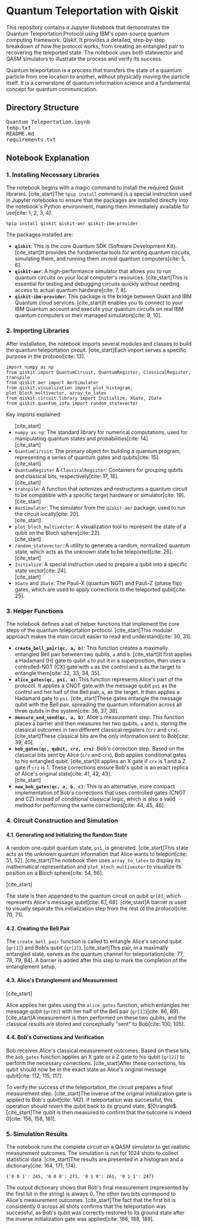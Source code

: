<!DOCTYPE html>
<html lang="en">
<head>
    <meta charset="UTF-8">
    <meta name="viewport" content="width=device-width, initial-scale=1.0">
</head>
<body>

<h1>Quantum Teleportation with Qiskit</h1>

<p>This repository contains a Jupyter Notebook that demonstrates the Quantum Teleportation Protocol using IBM's open-source quantum computing framework, Qiskit. It provides a detailed, step-by-step breakdown of how the protocol works, from creating an entangled pair to recovering the teleported state. The notebook uses both statevector and QASM simulators to illustrate the process and verify its success.</p>

<p>Quantum teleportation is a process that transfers the state of a quantum particle from one location to another, without physically moving the particle itself. It is a cornerstone of quantum information science and a fundamental concept for quantum communication.</p>

<h2>Directory Structure</h2>
<pre>
Quantum Teleportation.ipynb
temp.txt
README.md
requirements.txt
</pre>

<h2>Notebook Explanation</h2>

<h3>1. Installing Necessary Libraries</h3>
<p>The notebook begins with a magic command to install the required Qiskit libraries. [cite_start]The <code>%pip install</code> command is a special instruction used in Jupyter notebooks to ensure that the packages are installed directly into the notebook's Python environment, making them immediately available for use[cite: 1, 2, 3, 4].</p>
<pre><code>%pip install qiskit qiskit-aer qiskit-ibm-provider</code></pre>
<p>The packages installed are:</p>
<ul>
<li><strong><code>qiskit</code></strong>: This is the core Quantum SDK (Software Development Kit). [cite_start]It provides the fundamental tools for writing quantum circuits, simulating them, and running them on real quantum computers[cite: 5, 6].</li>
<li><strong><code>qiskit-aer</code></strong>: A high-performance simulator that allows you to run quantum circuits on your local computer's resources. [cite_start]This is essential for testing and debugging circuits quickly without needing access to actual quantum hardware[cite: 7, 8].</li>
<li><strong><code>qiskit-ibm-provider</code></strong>: This package is the bridge between Qiskit and IBM Quantum cloud services. [cite_start]It enables you to connect to your IBM Quantum account and execute your quantum circuits on real IBM quantum computers or their managed simulators[cite: 9, 10].</li>
</ul>

<h3>2. Importing Libraries</h3>
<p>After installation, the notebook imports several modules and classes to build the quantum teleportation circuit. [cite_start]Each import serves a specific purpose in the protocol[cite: 13].</p>
<pre><code>import numpy as np
from qiskit import QuantumCircuit, QuantumRegister, ClassicalRegister, transpile
from qiskit_aer import AerSimulator
from qiskit.visualization import plot_histogram, plot_bloch_multivector, array_to_latex
from qiskit.circuit.library import Initialize, XGate, ZGate
from qiskit.quantum_info import random_statevector</code></pre>
<p>Key imports explained:</p>
<ul>
[cite_start]<li><code>numpy as np</code>: The standard library for numerical computations, used for manipulating quantum states and probabilities[cite: 14].</li>
[cite_start]<li><code>QuantumCircuit</code>: The primary object for building a quantum program, representing a series of quantum gates and qubits[cite: 15].</li>
[cite_start]<li><code>QuantumRegister</code> & <code>ClassicalRegister</code>: Containers for grouping qubits and classical bits, respectively[cite: 17, 18].</li>
[cite_start]<li><code>transpile</code>: A function that optimizes and restructures a quantum circuit to be compatible with a specific target hardware or simulator[cite: 19].</li>
[cite_start]<li><code>AerSimulator</code>: The simulator from the <code>qiskit-aer</code> package, used to run the circuit locally[cite: 20].</li>
[cite_start]<li><code>plot_bloch_multivector</code>: A visualization tool to represent the state of a qubit on the Bloch sphere[cite: 22].</li>
[cite_start]<li><code>random_statevector</code>: A utility to generate a random, normalized quantum state, which acts as the unknown state to be teleported[cite: 26].</li>
[cite_start]<li><code>Initialize</code>: A special instruction used to prepare a qubit into a specific state vector[cite: 24].</li>
[cite_start]<li><code>XGate</code> and <code>ZGate</code>: The Pauli-X (quantum NOT) and Pauli-Z (phase flip) gates, which are used to apply corrections to the teleported qubit[cite: 25].</li>
</ul>

<h3>3. Helper Functions</h3>
<p>The notebook defines a set of helper functions that implement the core steps of the quantum teleportation protocol. [cite_start]This modular approach makes the main circuit easier to read and understand[cite: 30, 31].</p>
<ul>
<li><strong><code>create_bell_pair(qc, a, b)</code></strong>: This function creates a maximally entangled Bell pair between two qubits, <code>a</code> and <code>b</code>. [cite_start]It first applies a Hadamard (H) gate to qubit <code>a</code> to put it in a superposition, then uses a controlled-NOT (CX) gate with <code>a</code> as the control and <code>b</code> as the target to entangle them[cite: 32, 33, 34, 35].</li>
<li><strong><code>alice_gates(qc, psi, a)</code></strong>: This function represents Alice's part of the protocol. It applies a CNOT gate with the message qubit <code>psi</code> as the control and her half of the Bell pair, <code>a</code>, as the target. It then applies a Hadamard gate to <code>psi</code>. [cite_start]These gates entangle the message qubit with the Bell pair, spreading the quantum information across all three qubits in the system[cite: 36, 37, 38].</li>
<li><strong><code>measure_and_send(qc, a, b)</code></strong>: Alice's measurement step. This function places a barrier and then measures her two qubits, <code>a</code> and <code>b</code>, storing the classical outcomes in two different classical registers (<code>crz</code> and <code>crx</code>). [cite_start]These classical bits are the only information sent to Bob[cite: 39, 40].</li>
<li><strong><code>bob_gates(qc, qubit, crz, crx)</code></strong>: Bob's correction step. Based on the classical bits sent by Alice (<code>crz</code> and <code>crx</code>), Bob applies conditional gates to his entangled qubit. [cite_start]It applies an X gate if <code>crx</code> is 1 and a Z gate if <code>crz</code> is 1. These corrections ensure Bob's qubit is an exact replica of Alice's original state[cite: 41, 42, 43].</li>
[cite_start]<li><strong><code>new_bob_gates(qc, a, b, c)</code></strong>: This is an alternative, more compact implementation of Bob's corrections that uses controlled gates (CNOT and CZ) instead of conditional classical logic, which is also a valid method for performing the same corrections[cite: 44, 45, 46].</li>
</ul>

<h3>4. Circuit Construction and Simulation</h3>

<h4>4.1. Generating and Initializing the Random State</h4>
<p>A random one-qubit quantum state, <code>psi</code>, is generated. [cite_start]This state acts as the unknown quantum information that Alice wants to teleport[cite: 51, 52]. [cite_start]The notebook then uses <code>array_to_latex</code> to display its mathematical representation and <code>plot_bloch_multivector</code> to visualize its position on a Bloch sphere[cite: 54, 56].</p>
[cite_start]<p>The state is then appended to the quantum circuit on qubit <code>qr[0]</code>, which represents Alice's message qubit[cite: 67, 68]. [cite_start]A barrier is used to visually separate this initialization step from the rest of the protocol[cite: 70, 71].</p>
<p></p>

<h4>4.2. Creating the Bell Pair</h4>
<p>The <code>create_bell_pair</code> function is called to entangle Alice's second qubit (<code>qr[1]</code>) and Bob's qubit (<code>qr[2]</code>). [cite_start]This pair, in a maximally entangled state, serves as the quantum channel for teleportation[cite: 77, 78, 79, 84]. A barrier is added after this step to mark the completion of the entanglement setup.</p>
<p></p>

<h4>4.3. Alice's Entanglement and Measurement</h4>
[cite_start]<p>Alice applies her gates using the <code>alice_gates</code> function, which entangles her message qubit (<code>qr[0]</code>) with her half of the Bell pair (<code>qr[1]</code>)[cite: 86, 89]. [cite_start]A measurement is then performed on these two qubits, and the classical results are stored and conceptually "sent" to Bob[cite: 100, 105].</p>
<p></p>

<h4>4.4. Bob's Corrections and Verification</h4>
<p>Bob receives Alice's classical measurement outcomes. Based on these bits, the <code>bob_gates</code> function applies an X gate or a Z gate to his qubit (<code>qr[2]</code>) to perform the necessary corrections. [cite_start]After these corrections, his qubit should now be in the exact state as Alice's original message qubit[cite: 112, 115, 117].</p>
<p>To verify the success of the teleportation, the circuit prepares a final measurement step. [cite_start]The inverse of the original initialization gate is applied to Bob's qubit[cite: 142]. If teleportation was successful, this operation should revert the qubit back to its ground state, $|0\rangle$. [cite_start]The qubit is then measured to confirm that the outcome is indeed 0[cite: 156, 158, 161].</p>
<p></p>

<h3>5. Simulation Results</h3>
<p>The notebook runs the complete circuit on a QASM simulator to get realistic measurement outcomes. The simulation is run for 1024 shots to collect statistical data. [cite_start]The results are presented in a histogram and a dictionary[cite: 164, 171, 174].</p>
<pre><code>{'0 0 1': 245, '0 0 0': 271, '0 1 0': 261, '0 1 1': 247}</code></pre>
<p>The output dictionary shows that Bob's final measurement (represented by the first bit in the string) is always 0. The other two bits correspond to Alice's measurement outcomes. [cite_start]The fact that the first bit is consistently 0 across all shots confirms that the teleportation was successful, as Bob's qubit was correctly restored to its ground state after the inverse initialization gate was applied[cite: 186, 188, 189].</p>
<p></p>

</body>
</html>
